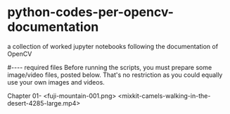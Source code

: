 # python-codes-per-opencv-documentation
a collection of worked jupyter notebooks following the documentation of OpenCV

#---- required files
Before running the scripts, you must prepare some image/video files, posted below. 
That's no restriction as you could equally use your own images and videos.

Chapter 01- <fuji-mountain-001.png>
            <mixkit-camels-walking-in-the-desert-4285-large.mp4>
            
            
            
